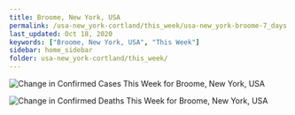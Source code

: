 ```yaml
---
title: Broome, New York, USA
permalink: /usa-new_york-cortland/this_week/usa-new_york-broome-7_days.html
last_updated: Oct 18, 2020
keywords: ["Broome, New York, USA", "This Week"]
sidebar: home_sidebar
folder: usa-new_york-cortland/this_week/
---
```


![Change in Confirmed Cases This Week for Broome, New York, USA](/images/graphs/usa-new_york-broome-delta_confirmed-7_days_graph.png)

![Change in Confirmed Deaths This Week for Broome, New York, USA](/images/graphs/usa-new_york-broome-delta_deaths-7_days_graph.png)
